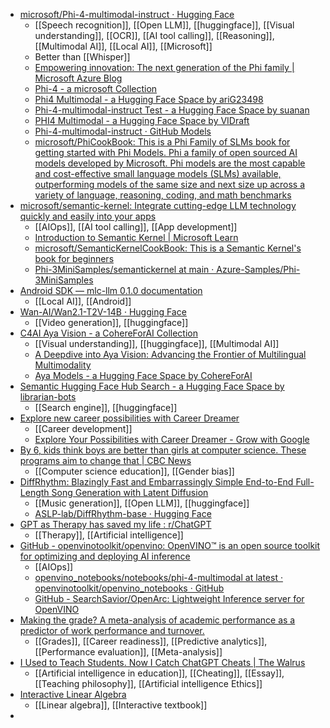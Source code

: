 - [microsoft/Phi-4-multimodal-instruct · Hugging Face](https://huggingface.co/microsoft/Phi-4-multimodal-instruct)
	- [[Speech recognition]], [[Open LLM]], [[huggingface]], [[Visual understanding]], [[OCR]], [[AI tool calling]], [[Reasoning]], [[Multimodal AI]], [[Local AI]], [[Microsoft]]
	- Better than [[Whisper]]
	- [Empowering innovation: The next generation of the Phi family | Microsoft Azure Blog](https://azure.microsoft.com/en-us/blog/empowering-innovation-the-next-generation-of-the-phi-family/)
	- [Phi-4 - a microsoft Collection](https://huggingface.co/collections/microsoft/phi-4-677e9380e514feb5577a40e4)
	- [Phi4 Multimodal - a Hugging Face Space by ariG23498](https://huggingface.co/spaces/ariG23498/phi4-multimodal)
	- [Phi-4-multimodal-instruct Test - a Hugging Face Space by suanan](https://huggingface.co/spaces/suanan/Phi-4-multimodal-instruct_test)
	- [PHI4 Multimodal - a Hugging Face Space by VIDraft](https://huggingface.co/spaces/VIDraft/PHI4-Multimodal)
	- [Phi-4-multimodal-instruct · GitHub Models](https://github.com/marketplace/models/azureml/Phi-4-multimodal-instruct/playground)
	- [microsoft/PhiCookBook: This is a Phi Family of SLMs book for getting started with Phi Models. Phi a family of open sourced AI models developed by Microsoft. Phi models are the most capable and cost-effective small language models (SLMs) available, outperforming models of the same size and next size up across a variety of language, reasoning, coding, and math benchmarks](https://github.com/microsoft/PhiCookBook)
- [microsoft/semantic-kernel: Integrate cutting-edge LLM technology quickly and easily into your apps](https://github.com/microsoft/semantic-kernel?tab=readme-ov-file)
	- [[AIOps]], [[AI tool calling]], [[App development]]
	- [Introduction to Semantic Kernel | Microsoft Learn](https://learn.microsoft.com/en-us/semantic-kernel/overview/)
	- [microsoft/SemanticKernelCookBook: This is a Semantic Kernel's book for beginners](https://github.com/microsoft/SemanticKernelCookBook?WT.mc_id=aiml-138114-kinfeylo)
	- [Phi-3MiniSamples/semantickernel at main · Azure-Samples/Phi-3MiniSamples](https://github.com/Azure-Samples/Phi-3MiniSamples/tree/main/semantickernel?WT.mc_id=aiml-138114-kinfeylo)
- [Android SDK — mlc-llm 0.1.0 documentation](https://llm.mlc.ai/docs/deploy/android.html?ref=nerdschalk.com)
	- [[Local AI]], [[Android]]
- [Wan-AI/Wan2.1-T2V-14B · Hugging Face](https://huggingface.co/Wan-AI/Wan2.1-T2V-14B)
	- [[Video generation]], [[huggingface]]
- [C4AI Aya Vision - a CohereForAI Collection](https://huggingface.co/collections/CohereForAI/c4ai-aya-vision-67c4ccd395ca064308ee1484)
	- [[Visual understanding]], [[huggingface]], [[Multimodal AI]]
	- [A Deepdive into Aya Vision: Advancing the Frontier of Multilingual Multimodality](https://huggingface.co/blog/aya-vision)
	- [Aya Models - a Hugging Face Space by CohereForAI](https://huggingface.co/spaces/CohereForAI/aya_expanse)
- [Semantic Hugging Face Hub Search - a Hugging Face Space by librarian-bots](https://huggingface.co/spaces/librarian-bots/huggingface-semantic-search)
	- [[Search engine]], [[huggingface]]
- [Explore new career possibilities with Career Dreamer](https://blog.google/outreach-initiatives/grow-with-google/a-new-experiment-to-help-people-explore-more-career-possibilities/)
	- [[Career development]]
	- [Explore Your Possibilities with Career Dreamer - Grow with Google](https://grow.google/career-dreamer/)
- [By 6, kids think boys are better than girls at computer science. These programs aim to change that | CBC News](https://www.cbc.ca/news/canada/compsci-girls-stem-1.7473378?cmp=rss)
	- [[Computer science education]], [[Gender bias]]
- [DiffRhythm: Blazingly Fast and Embarrassingly Simple End-to-End Full-Length Song Generation with Latent Diffusion](https://aslp-lab.github.io/DiffRhythm.github.io/)
	- [[Music generation]], [[Open LLM]], [[huggingface]]
	- [ASLP-lab/DiffRhythm-base · Hugging Face](https://huggingface.co/ASLP-lab/DiffRhythm-base)
- [GPT as Therapy has saved my life : r/ChatGPT](https://www.reddit.com/r/ChatGPT/comments/1j32qcx/gpt_as_therapy_has_saved_my_life/)
	- [[Therapy]], [[Artificial intelligence]]
- [GitHub - openvinotoolkit/openvino: OpenVINO™ is an open source toolkit for optimizing and deploying AI inference](https://github.com/openvinotoolkit/openvino)
	- [[AIOps]]
	- [openvino_notebooks/notebooks/phi-4-multimodal at latest · openvinotoolkit/openvino_notebooks · GitHub](https://github.com/openvinotoolkit/openvino_notebooks/tree/latest/notebooks/phi-4-multimodal)
	- [GitHub - SearchSavior/OpenArc: Lightweight Inference server for OpenVINO](https://github.com/SearchSavior/OpenArc?tab=readme-ov-file)
- [Making the grade? A meta-analysis of academic performance as a predictor of work performance and turnover.](https://psycnet.apa.org/record/2025-18160-001)
	- [[Grades]], [[Career readiness]], [[Predictive analytics]], [[Performance evaluation]], [[Meta-analysis]]
- [I Used to Teach Students. Now I Catch ChatGPT Cheats | The Walrus](https://thewalrus.ca/i-used-to-teach-students-now-i-catch-chatgpt-cheats/)
	- [[Artificial intelligence in education]], [[Cheating]], [[Essay]], [[Teaching philosophy]], [[Artificial intelligence Ethics]]
- [Interactive Linear Algebra](https://personal.math.ubc.ca/~tbjw/ila/index.html)
	- [[Linear algebra]], [[Interactive textbook]]
-